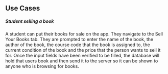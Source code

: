 ## Use Cases 
##### Student selling a book
A student can put their books for sale on the app. They navigate to the Sell Your Books tab. They are prompted to enter 
the name of the book, the author of the book, the course code that the book is assigned to, the current condition of the book and the price that the person wants to sell it for. Once the input fields have been verified to be filled, the database will hold that users book and then send it to the server so it can be shown to anyone who is browsing for books. 

